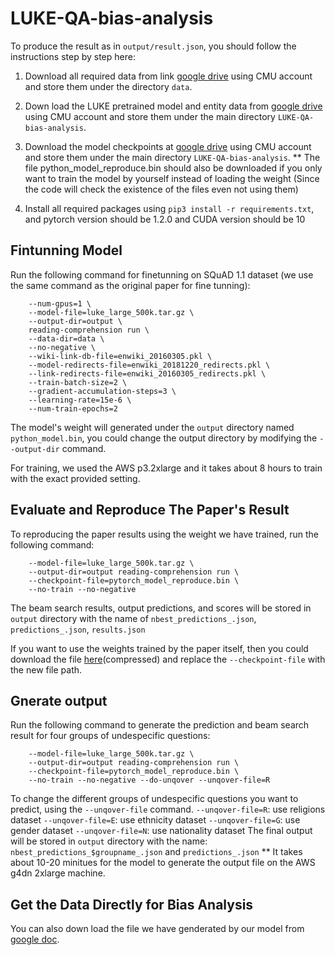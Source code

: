 # LUKE-QA-bias-analysis


To produce the result as in `output/result.json`, you should follow the instructions step by step here:

1. Download all required data from link [google drive](https://drive.google.com/drive/folders/1peLPm0rGUmKuE2MeYWVN-3SDDBGUjxbL?usp=sharing) using CMU account and store them under the directory `data`.

2. Down load the LUKE pretrained model and entity data from [google drive](https://drive.google.com/drive/folders/1Gu9BI9w6twOT70Ha2uULuhobaBO21nKy?usp=sharing) using CMU account and store them under the main directory `LUKE-QA-bias-analysis`.

3. Download the model checkpoints at [google drive](https://drive.google.com/drive/folders/1KTxIjnaLpD5m_23QCsaWxiUSAwxoDZ_U?usp=sharing) using CMU account and store them under the main directory `LUKE-QA-bias-analysis`.
** The file python_model_reproduce.bin should also be downloaded if you only want to train the model by yourself instead of loading the weight (Since the code will check the existence of the files even not using them)

4. Install all required packages using `pip3 install -r requirements.txt`, and pytorch version should be 1.2.0 and CUDA version should be 10

## Fintunning Model
Run the following command for finetunning on SQuAD 1.1 dataset (we use the same command as the original paper for fine tunning):
```python3 -m examples.cli \
    --num-gpus=1 \
    --model-file=luke_large_500k.tar.gz \
    --output-dir=output \
    reading-comprehension run \
    --data-dir=data \
    --no-negative \
    --wiki-link-db-file=enwiki_20160305.pkl \
    --model-redirects-file=enwiki_20181220_redirects.pkl \
    --link-redirects-file=enwiki_20160305_redirects.pkl \
    --train-batch-size=2 \
    --gradient-accumulation-steps=3 \
    --learning-rate=15e-6 \
    --num-train-epochs=2
```
    
The model's weight will generated under the `output` directory named `python_model.bin`, you could change the output directory by modifying the `--output-dir` command. 

For training, we used the AWS p3.2xlarge and it takes about 8 hours to train with the exact provided setting.

## Evaluate and Reproduce The Paper's Result
To reproducing the paper results using the weight we have trained, run the following command:
```python3 -m examples.cli \
    --model-file=luke_large_500k.tar.gz \
    --output-dir=output reading-comprehension run \
    --checkpoint-file=pytorch_model_reproduce.bin \
    --no-train --no-negative
```
The beam search results, output predictions, and scores will be stored in `output` directory with the name of `nbest_predictions_.json`, `predictions_.json`, `results.json`

If you want to use the weights trained by the paper itself, then you could download the file [here](https://drive.google.com/file/d/1097QicHAVnroVVw54niPXoY-iylGNi0K/view?usp=sharing)(compressed) and replace the `--checkpoint-file` with the new file path.

## Gnerate output
Run the following command to generate the prediction and beam search result for four groups of undespecific questions:
```python3 -m examples.cli \
    --model-file=luke_large_500k.tar.gz \
    --output-dir=output reading-comprehension run \
    --checkpoint-file=pytorch_model_reproduce.bin \
    --no-train --no-negative --do-unqover --unqover-file=R
```
To change the different groups of undespecific questions you want to predict, using the `--unqover-file` command.
`--unqover-file=R`: use religions dataset
`--unqover-file=E`: use ethnicity dataset
`--unqover-file=G`: use gender dataset
`--unqover-file=N`: use nationality dataset
The final output will be stored in  `output` directory with the name: `nbest_predictions_$groupname_.json` and `predictions_.json`
** It takes about 10-20 minitues for the model to generate the output file on the AWS g4dn 2xlarge machine. 

## Get the Data Directly for Bias Analysis
You can also down load the file we have genderated by our model from [google doc](https://drive.google.com/drive/folders/1vyMeDl5TURGPG9UFUG67GIsi0-EhBe61?usp=sharing).

